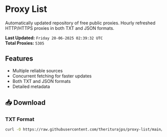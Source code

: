 # Proxy List

Automatically updated repository of free public proxies. Hourly refreshed HTTP/HTTPS proxies in both TXT and JSON formats.

**Last Updated:** `Friday 20-06-2025 02:39:32 UTC`  
**Total Proxies:** `5305`

## Features
- Multiple reliable sources
- Concurrent fetching for faster updates
- Both TXT and JSON formats
- Detailed metadata

## 📥 Download

### TXT Format
```bash
curl -O https://raw.githubusercontent.com/theriturajps/proxy-list/main/proxies.txt